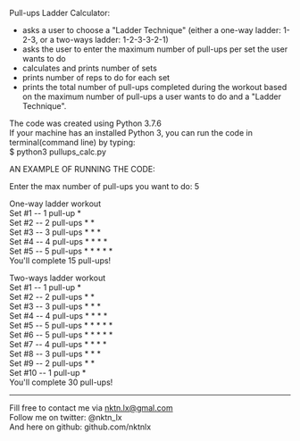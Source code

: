 Pull-ups Ladder Calculator:  
- asks a user to choose a "Ladder Technique" (either a one-way ladder: 1-2-3, or a two-ways ladder: 1-2-3-3-2-1)  
- asks the user to enter the maximum number of pull-ups per set the user wants to do
- calculates and prints number of sets  
- prints number of reps to do for each set  
- prints the total number of pull-ups completed during the workout based on the maximum number of pull-ups a user wants to do and a "Ladder Technique".  


The code was created using Python 3.7.6  
If your machine has an installed Python 3, you can run the code in terminal(command line) by typing:  
$ python3 pullups_calc.py  
 

AN EXAMPLE OF RUNNING THE CODE:  

Enter the max number of pull-ups you want to do: 5  

One-way ladder workout  
Set #1 -- 1 pull-up   *  
Set #2 -- 2 pull-ups  * *  
Set #3 -- 3 pull-ups  * * *  
Set #4 -- 4 pull-ups  * * * *  
Set #5 -- 5 pull-ups  * * * * *  
You'll complete 15 pull-ups!  


Two-ways ladder workout  
Set #1 -- 1 pull-up    *  
Set #2 -- 2 pull-ups   * *  
Set #3 -- 3 pull-ups   * * *  
Set #4 -- 4 pull-ups   * * * *  
Set #5 -- 5 pull-ups   * * * * *  
Set #6 -- 5 pull-ups   * * * * *  
Set #7 -- 4 pull-ups   * * * *  
Set #8 -- 3 pull-ups   * * *  
Set #9 -- 2 pull-ups   * *  
Set #10 -- 1 pull-up   *  
You'll complete 30 pull-ups!  



--------------------------------------------
Fill free to contact me via nktn.lx@gmal.com  
Follow me on twitter: @nktn_lx  
And here on github: github.com/nktnlx  